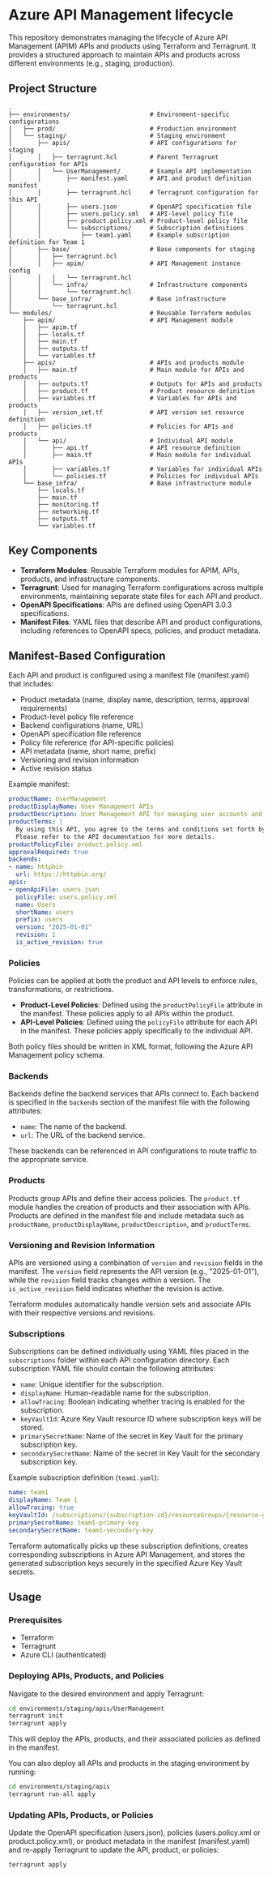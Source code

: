 # Azure API Management lifecycle

This repository demonstrates managing the lifecycle of Azure API Management (APIM) APIs and products using Terraform and Terragrunt. It provides a structured approach to maintain APIs and products across different environments (e.g., staging, production).

## Project Structure

```
.
├── environments/                      # Environment-specific configurations
│   ├── prod/                          # Production environment
│   └── staging/                       # Staging environment
│       ├── apis/                      # API configurations for staging
│       │   ├── terragrunt.hcl         # Parent Terragrunt configuration for APIs
│       │   └── UserManagement/        # Example API implementation
│       │       ├── manifest.yaml      # API and product definition manifest
│       │       ├── terragrunt.hcl     # Terragrunt configuration for this API
│       │       ├── users.json         # OpenAPI specification file
│       │       ├── users.policy.xml   # API-level policy file
│       │       ├── product.policy.xml # Product-level policy file
│       │       └── subscriptions/     # Subscription definitions
│       │           ├── team1.yaml     # Example subscription definition for Team 1
│       ├── base/                      # Base components for staging
│       │   ├── terragrunt.hcl
│       │   ├── apim/                  # API Management instance config
│       │   │   └── terragrunt.hcl
│       │   └── infra/                 # Infrastructure components
│       │       └── terragrunt.hcl
│       └── base_infra/                # Base infrastructure
│           └── terragrunt.hcl
└── modules/                           # Reusable Terraform modules
    ├── apim/                          # API Management module
    │   ├── apim.tf
    │   ├── locals.tf
    │   ├── main.tf
    │   ├── outputs.tf
    │   └── variables.tf
    ├── apis/                          # APIs and products module
    │   ├── main.tf                    # Main module for APIs and products
    │   ├── outputs.tf                 # Outputs for APIs and products
    │   ├── product.tf                 # Product resource definition
    │   ├── variables.tf               # Variables for APIs and products
    │   ├── version_set.tf             # API version set resource definition
    │   ├── policies.tf                # Policies for APIs and products
    │   └── api/                       # Individual API module
    │       ├── api.tf                 # API resource definition
    │       ├── main.tf                # Main module for individual APIs
    │       ├── variables.tf           # Variables for individual APIs
    │       └── policies.tf            # Policies for individual APIs
    └── base_infra/                    # Base infrastructure module
        ├── locals.tf
        ├── main.tf
        ├── monitoring.tf
        ├── networking.tf
        ├── outputs.tf
        └── variables.tf
```

## Key Components

- **Terraform Modules**: Reusable Terraform modules for APIM, APIs, products, and infrastructure components.
- **Terragrunt**: Used for managing Terraform configurations across multiple environments, maintaining separate state files for each API and product.
- **OpenAPI Specifications**: APIs are defined using OpenAPI 3.0.3 specifications.
- **Manifest Files**: YAML files that describe API and product configurations, including references to OpenAPI specs, policies, and product metadata.

## Manifest-Based Configuration

Each API and product is configured using a manifest file (manifest.yaml) that includes:
- Product metadata (name, display name, description, terms, approval requirements)
- Product-level policy file reference
- Backend configurations (name, URL)
- OpenAPI specification file reference
- Policy file reference (for API-specific policies)
- API metadata (name, short name, prefix)
- Versioning and revision information
- Active revision status

Example manifest:
```yaml
productName: UserManagement
productDisplayName: User Management APIs
productDescription: User Management API for managing user accounts and profiles.
productTerms: |
  By using this API, you agree to the terms and conditions set forth by the API provider.
  Please refer to the API documentation for more details.
productPolicyFile: product.policy.xml
approvalRequired: true
backends:
- name: httpbin
  url: https://httpbin.org/
apis:
- openApiFile: users.json
  policyFile: users.policy.xml
  name: Users
  shortName: users
  prefix: users
  version: "2025-01-01"
  revision: 1
  is_active_revision: true
```

### Policies

Policies can be applied at both the product and API levels to enforce rules, transformations, or restrictions.

- **Product-Level Policies**: Defined using the `productPolicyFile` attribute in the manifest. These policies apply to all APIs within the product.
- **API-Level Policies**: Defined using the `policyFile` attribute for each API in the manifest. These policies apply specifically to the individual API.

Both policy files should be written in XML format, following the Azure API Management policy schema.

### Backends

Backends define the backend services that APIs connect to. Each backend is specified in the `backends` section of the manifest file with the following attributes:
- `name`: The name of the backend.
- `url`: The URL of the backend service.

These backends can be referenced in API configurations to route traffic to the appropriate service.

### Products

Products group APIs and define their access policies. The `product.tf` module handles the creation of products and their association with APIs. Products are defined in the manifest file and include metadata such as `productName`, `productDisplayName`, `productDescription`, and `productTerms`.

### Versioning and Revision Information

APIs are versioned using a combination of `version` and `revision` fields in the manifest. The `version` field represents the API version (e.g., "2025-01-01"), while the `revision` field tracks changes within a version. The `is_active_revision` field indicates whether the revision is active.

Terraform modules automatically handle version sets and associate APIs with their respective versions and revisions.

### Subscriptions

Subscriptions can be defined individually using YAML files placed in the `subscriptions` folder within each API configuration directory. Each subscription YAML file should contain the following attributes:

- `name`: Unique identifier for the subscription.
- `displayName`: Human-readable name for the subscription.
- `allowTracing`: Boolean indicating whether tracing is enabled for the subscription.
- `keyVaultId`: Azure Key Vault resource ID where subscription keys will be stored.
- `primarySecretName`: Name of the secret in Key Vault for the primary subscription key.
- `secondarySecretName`: Name of the secret in Key Vault for the secondary subscription key.

Example subscription definition (`team1.yaml`):

```yaml
name: team1
displayName: Team 1
allowTracing: true
keyVaultId: /subscriptions/{subscription-id}/resourceGroups/{resource-group}/providers/Microsoft.KeyVault/vaults/{keyvault-name}
primarySecretName: team1-primary-key
secondarySecretName: team1-secondary-key
```

Terraform automatically picks up these subscription definitions, creates corresponding subscriptions in Azure API Management, and stores the generated subscription keys securely in the specified Azure Key Vault secrets.

## Usage

### Prerequisites

- Terraform
- Terragrunt
- Azure CLI (authenticated)

### Deploying APIs, Products, and Policies

Navigate to the desired environment and apply Terragrunt:

```bash
cd environments/staging/apis/UserManagement
terragrunt init
terragrunt apply
```

This will deploy the APIs, products, and their associated policies as defined in the manifest.

You can also deploy all APIs and products in the staging environment by running:

```bash
cd environments/staging/apis
terragrunt run-all apply
```

### Updating APIs, Products, or Policies

Update the OpenAPI specification (users.json), policies (users.policy.xml or product.policy.xml), or product metadata in the manifest (manifest.yaml) and re-apply Terragrunt to update the API, product, or policies:

```bash
terragrunt apply
```
